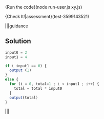 {Run the code}(node run-user.js xy.js)

{Check It!|assessment}(test-3599143521)

|||guidance
## Solution
```javascript
input0 = 2
input1 = 4

if ( input1 == 0) {
  output (1)
}
else {
  for (i = 0, total=1 ; i < input1 ; i++) {
    total = total * input0
  }
  output(total)
}
```
|||